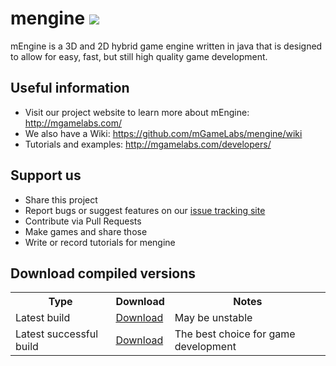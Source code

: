 mengine <a href="http://84.201.32.134:8111/viewType.html?buildTypeId=mEngine_BuildDefault&guest=1"><img src="http://84.201.32.134:8111/app/rest/builds/buildType:(id:mEngine_BuildDefault)/statusIcon"/></a>
=====
mEngine is a 3D and 2D hybrid game engine written in java that is designed to allow for easy, fast, but still high quality game development.

Useful information
-----
* Visit our project website to learn more about mEngine: http://mgamelabs.com/
* We also have a Wiki: https://github.com/mGameLabs/mengine/wiki
* Tutorials and examples: http://mgamelabs.com/developers/

Support us
-----
* Share this project
* Report bugs or suggest features on our <a href="http://mgamelabs.myjetbrains.com/youtrack/">issue tracking site</a>
* Contribute via Pull Requests
* Make games and share those
* Write or record tutorials for mengine

Download compiled versions
-----
<table>
  <tr>
    <th>Type</th>
    <th>Download</th>
    <th>Notes</th>
  </tr>
  <tr>
    <td>Latest build</td>
    <td><a href="http://84.201.32.134:8111/repository/downloadAll/mEngine_BuildDefault/.lastFinished">Download</a></td>
    <td>May be unstable</td>
  </tr>
  <tr>
    <td>Latest successful build</td>
    <td><a href="http://84.201.32.134:8111/repository/downloadAll/mEngine_BuildDefault/.lastSuccessful">Download</a></td>
    <td>The best choice for game development</td>
  </tr>
</table>
